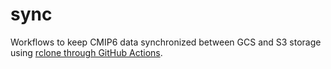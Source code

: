 # sync
Workflows to keep CMIP6 data synchronized between GCS and S3 storage using [rclone through GitHub Actions](https://github.com/wei/rclone).
